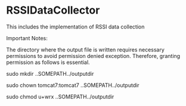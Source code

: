 # RSSIDataCollector
This includes the implementation of RSSI data collection

Important Notes:

The directory where the output file is written requires necessary permissions to avoid permission denied exception. Therefore, granting permission as follows is essential.

sudo mkdir ..SOMEPATH../outputdir

sudo chown tomcat7:tomcat7 ..SOMEPATH../outputdir

sudo chmod u+wrx ..SOMEPATH../outputdir
